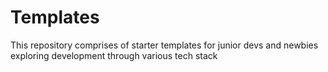 # Templates
This repository comprises of starter templates for junior devs and newbies exploring development through various tech stack
